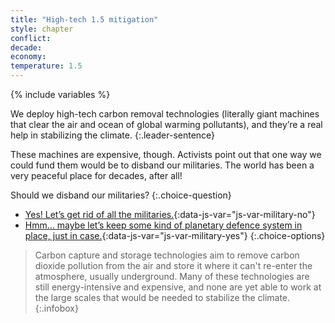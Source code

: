 ```yaml
---
title: "High-tech 1.5 mitigation"
style: chapter
conflict: 
decade: 
economy: 
temperature: 1.5
---
```


{% include variables %}


We deploy high-tech carbon removal technologies (literally giant machines that clear the air and ocean of global warming pollutants), and they’re a real help in stabilizing the climate.
{:.leader-sentence}

These machines are expensive, though. Activists point out that one way we could fund them would be to disband our militaries. The world has been a very peaceful place for decades, after all!

Should we disband our militaries?
{:.choice-question}

- [Yes! Let’s get rid of all the militaries.](chapter_disband-the-militaries.html){:data-js-var="js-var-military-no"}
- [Hmm… maybe let’s keep some kind of planetary defence system in place, just in case.](chapter_disband-the-militaries.html){:data-js-var="js-var-military-yes"}
{:.choice-options}

> Carbon capture and storage technologies aim to remove carbon dioxide pollution from the air and store it where it can't re-enter the atmosphere, usually underground. Many of these technologies are still energy-intensive and expensive, and none are yet able to work at the large scales that would be needed to stabilize the climate.
{:.infobox}
